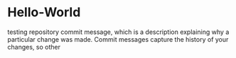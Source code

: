 # Hello-World
testing repository
commit message, which is a description explaining why a particular change was made. Commit messages capture the history of your changes, so other
